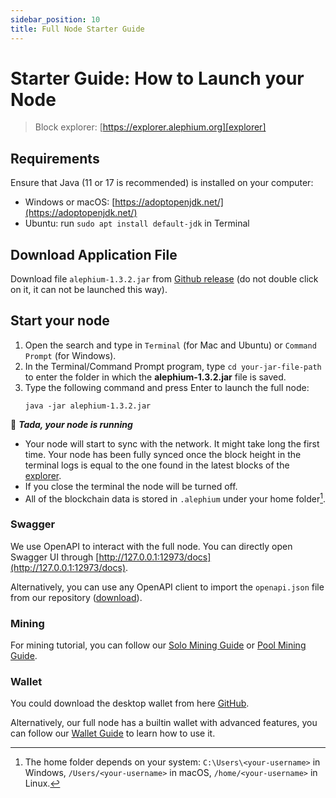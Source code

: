 ```yaml
---
sidebar_position: 10
title: Full Node Starter Guide
---
```


# Starter Guide: How to Launch your Node

> Block explorer: [https://explorer.alephium.org][explorer]

## Requirements

Ensure that Java (11 or 17 is recommended) is installed on your computer:

- Windows or macOS: [https://adoptopenjdk.net/](https://adoptopenjdk.net/)
- Ubuntu: run `sudo apt install default-jdk` in Terminal

## Download Application File

Download file `alephium-1.3.2.jar` from [Github release](https://github.com/alephium/alephium/releases/latest) (do not double click on it, it can not be launched this way).

## Start your node

1. Open the search and type in `Terminal` (for Mac and Ubuntu) or `Command Prompt` (for Windows).
2. In the Terminal/Command Prompt program, type `cd your-jar-file-path` to enter the folder in which the **alephium-1.3.2.jar** file is saved.
3. Type the following command and press Enter to launch the full node:
   ```shell
   java -jar alephium-1.3.2.jar
   ```

🎉 _**Tada, your node is running**_

- Your node will start to sync with the network. It might take long the first time. Your node has been fully synced once the block height in the terminal logs is equal to the one found in the latest blocks of the [explorer].
- If you close the terminal the node will be turned off.
- All of the blockchain data is stored in `.alephium` under your home folder[^1].

### Swagger

We use OpenAPI to interact with the full node. You can directly open Swagger UI through [http://127.0.0.1:12973/docs](http://127.0.0.1:12973/docs).

Alternatively, you can use any OpenAPI client to
import the `openapi.json` file from our repository ([download](https://github.com/alephium/alephium/raw/master/api/src/main/resources/openapi.json)).

### Mining

For mining tutorial, you can follow our [Solo Mining Guide](mining/Solo-Mining-Guide.md) or [Pool Mining Guide](mining/Pool-Mining-Guide.md).

### Wallet

You could download the desktop wallet from here [GitHub](https://github.com/alephium/desktop-wallet/releases/latest).

Alternatively, our full node has a builtin wallet with advanced features, you can follow our [Wallet Guide](wallet/Wallet-Guide.md) to learn how to use it.

[^1]: The home folder depends on your system: `C:\Users\<your-username>` in Windows, `/Users/<your-username>` in macOS, `/home/<your-username>` in Linux.

[explorer]: https://explorer.alephium.org
